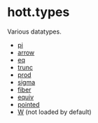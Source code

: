 hott.types
==========

Various datatypes.

* [pi](pi.hlean)
* [arrow](arrow.hlean)
* [eq](eq.hlean)
* [trunc](trunc.hlean)
* [prod](prod.hlean)
* [sigma](sigma.hlean)
* [fiber](fiber.hlean)
* [equiv](equiv.hlean)
* [pointed](pointed.hlean)
* [W](W.hlean) (not loaded by default)